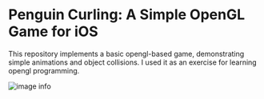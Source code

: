 # Penguin Curling: A Simple OpenGL Game for iOS

This repository implements a basic opengl-based game, demonstrating simple animations
and object collisions.  I used it as an exercise for learning opengl programming.



![image info](./ScreenCapture/Simulator%20Screen%20Shot%20-%20iPad%20(10th%20generation).png)